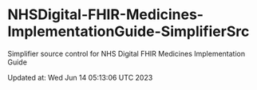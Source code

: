# NHSDigital-FHIR-Medicines-ImplementationGuide-SimplifierSrc  
Simplifier source control for NHS Digital FHIR Medicines Implementation Guide  


Updated at: Wed Jun 14 05:13:06 UTC 2023
